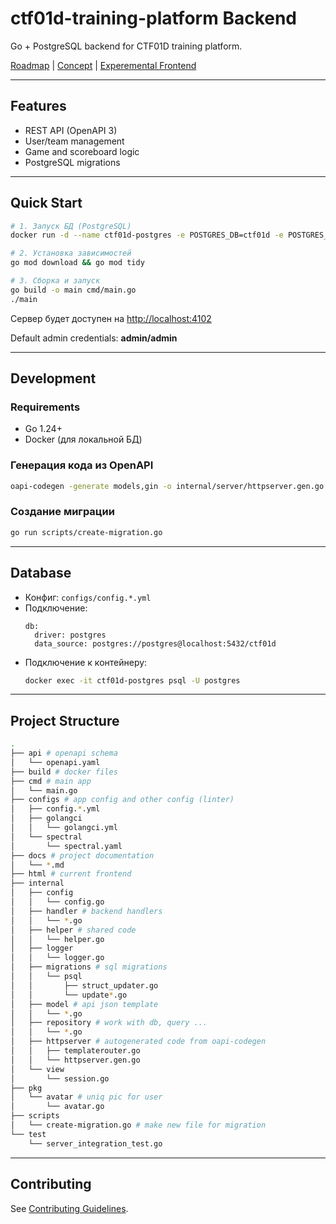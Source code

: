 # ctf01d-training-platform Backend

Go + PostgreSQL backend for CTF01D training platform.

[Roadmap](docs/ROADMAP.md) | [Concept](docs/CONCEPT.md) | [Experemental Frontend](https://github.com/AlexBazh/ctf01d-front/)

---

## Features

- REST API (OpenAPI 3)
- User/team management
- Game and scoreboard logic
- PostgreSQL migrations

---

## Quick Start

```sh
# 1. Запуск БД (PostgreSQL)
docker run -d --name ctf01d-postgres -e POSTGRES_DB=ctf01d -e POSTGRES_USER=postgres -e POSTGRES_PASSWORD=postgres -p 5432:5432 postgres

# 2. Установка зависимостей
go mod download && go mod tidy

# 3. Сборка и запуск
go build -o main cmd/main.go
./main
```

Сервер будет доступен на [http://localhost:4102](http://localhost:4102)

Default admin credentials: **admin/admin**

---

## Development

### Requirements

- Go 1.24+
- Docker (для локальной БД)

### Генерация кода из OpenAPI

```sh
oapi-codegen -generate models,gin -o internal/server/httpserver.gen.go --package routers api/openapi.yaml
```

### Создание миграции

```sh
go run scripts/create-migration.go
```

---

## Database

- Конфиг: `configs/config.*.yml`
- Подключение:
  ```
  db:
    driver: postgres
    data_source: postgres://postgres@localhost:5432/ctf01d
  ```
- Подключение к контейнеру:
  ```sh
  docker exec -it ctf01d-postgres psql -U postgres
  ```

---

## Project Structure

```sh
.
├── api # openapi schema
│   └── openapi.yaml
├── build # docker files
├── cmd # main app
│   └── main.go
├── configs # app config and other config (linter)
│   ├── config.*.yml
│   ├── golangci
│   │   └── golangci.yml
│   └── spectral
│       └── spectral.yaml
├── docs # project documentation
│   └── *.md
├── html # current frontend
├── internal
│   ├── config
│   │   └── config.go
│   ├── handler # backend handlers
│   │   └── *.go
│   ├── helper # shared code
│   │   └── helper.go
│   ├── logger
│   │   └── logger.go
│   ├── migrations # sql migrations
│   │   └── psql
│   │       ├── struct_updater.go
│   │       └── update*.go
│   ├── model # api json template
│   │   └── *.go
│   ├── repository # work with db, query ...
│   │   └── *.go
│   ├── httpserver # autogenerated code from oapi-codegen
│   │   ├── templaterouter.go
│   │   └── httpserver.gen.go
│   └── view
│       └── session.go
├── pkg
│   └── avatar # uniq pic for user
│       └── avatar.go
├── scripts
│   └── create-migration.go # make new file for migration
└── test
    └── server_integration_test.go
```

---

## Contributing

See [Contributing Guidelines](docs/CONTRIBUTING.md).


